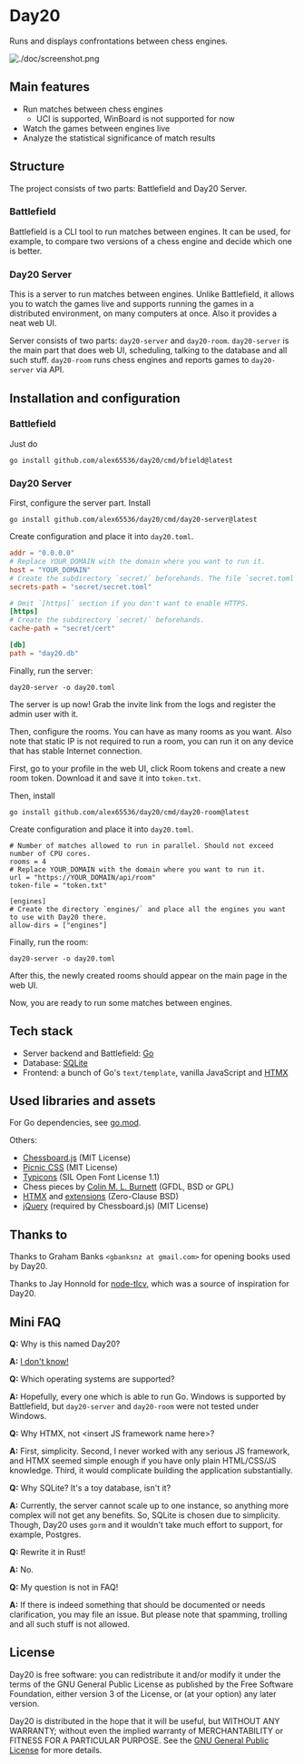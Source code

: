 # Day20

Runs and displays confrontations between chess engines.

![./doc/screenshot.png](Screenshot)

## Main features

- Run matches between chess engines
  * UCI is supported, WinBoard is not supported for now
- Watch the games between engines live
- Analyze the statistical significance of match results

## Structure

The project consists of two parts: Battlefield and Day20 Server.

### Battlefield

Battlefield is a CLI tool to run matches between engines.
It can be used, for example, to compare two versions of a chess engine and decide which one is better.

### Day20 Server

This is a server to run matches between engines.
Unlike Battlefield, it allows you to watch the games live and supports running the games in a distributed environment, on many computers at once.
Also it provides a neat web UI.

Server consists of two parts: `day20-server` and `day20-room`.
`day20-server` is the main part that does web UI, scheduling, talking to the database and all such stuff.
`day20-room` runs chess engines and reports games to `day20-server` via API.

## Installation and configuration

### Battlefield

Just do

```
go install github.com/alex65536/day20/cmd/bfield@latest
```

### Day20 Server

First, configure the server part. Install

```
go install github.com/alex65536/day20/cmd/day20-server@latest
```

Create configuration and place it into `day20.toml`.

```toml
addr = "0.0.0.0"
# Replace YOUR_DOMAIN with the domain where you want to run it.
host = "YOUR_DOMAIN"
# Create the subdirectory `secret/` beforehands. The file `secret.toml` will be created automatically in it.
secrets-path = "secret/secret.toml"

# Omit `[https]` section if you don't want to enable HTTPS.
[https]
# Create the subdirectory `secret/` beforehands.
cache-path = "secret/cert"

[db]
path = "day20.db"
```

Finally, run the server:

```
day20-server -o day20.toml
```

The server is up now! Grab the invite link from the logs and register the admin user with it.

Then, configure the rooms. You can have as many rooms as you want.
Also note that static IP is not required to run a room, you can run it on any device that has stable Internet connection.

First, go to your profile in the web UI, click Room tokens and create a new room token.
Download it and save it into `token.txt`.

Then, install

```
go install github.com/alex65536/day20/cmd/day20-room@latest
```

Create configuration and place it into `day20.toml`.

```
# Number of matches allowed to run in parallel. Should not exceed number of CPU cores.
rooms = 4
# Replace YOUR_DOMAIN with the domain where you want to run it.
url = "https://YOUR_DOMAIN/api/room"
token-file = "token.txt"

[engines]
# Create the directory `engines/` and place all the engines you want to use with Day20 there.
allow-dirs = ["engines"]
```

Finally, run the room:

```
day20-server -o day20.toml
```

After this, the newly created rooms should appear on the main page in the web UI.

Now, you are ready to run some matches between engines.

## Tech stack

- Server backend and Battlefield: [Go](https://go.dev/)
- Database: [SQLite](https://sqlite.org/)
- Frontend: a bunch of Go's `text/template`, vanilla JavaScript and [HTMX](https://htmx.org/)

## Used libraries and assets

For Go dependencies, see [go.mod](go.mod).

Others:
* [Chessboard.js](https://github.com/oakmac/chessboardjs) (MIT License)
* [Picnic CSS](https://github.com/franciscop/picnic) (MIT License)
* [Typicons](https://github.com/stephenhutchings/typicons.font) (SIL Open Font License 1.1)
* Chess pieces by [Colin M. L. Burnett](https://en.wikipedia.org/wiki/User:Cburnett) (GFDL, BSD or GPL)
* [HTMX](https://github.com/bigskysoftware/htmx) and [extensions](https://github.com/bigskysoftware/htmx-extensions) (Zero-Clause BSD)
* [jQuery](https://github.com/jquery/jquery) (required by Chessboard.js) (MIT License)

## Thanks to

Thanks to Graham Banks `<gbanksnz at gmail.com>` for opening books used by Day20.

Thanks to Jay Honnold for [node-tlcv](https://github.com/jhonnold/node-tlcv), which was a source of inspiration for Day20.

## Mini FAQ

**Q:** Why is this named Day20?

**A:** [I don't know!](https://youtu.be/fzsKhT3wHgI?t=330)

**Q:** Which operating systems are supported?

**A:** Hopefully, every one which is able to run Go. Windows is supported by Battlefield, but `day20-server` and `day20-room` were not tested under Windows.

**Q:** Why HTMX, not \<insert JS framework name here\>?

**A:** First, simplicity. Second, I never worked with any serious JS framework, and HTMX seemed simple enough if you have only plain HTML/CSS/JS knowledge. Third, it would complicate building the application substantially.

**Q:** Why SQLite? It's a toy database, isn't it?

**A:** Currently, the server cannot scale up to one instance, so anything more complex will not get any benefits. So, SQLite is chosen due to simplicity. Though, Day20 uses `gorm` and it wouldn't take much effort to support, for example, Postgres.

**Q:** Rewrite it in Rust!

**A:** No.

**Q:** My question is not in FAQ!

**A:** If there is indeed something that should be documented or needs clarification, you may file an issue. But please note that spamming, trolling and all such stuff is not allowed.

## License

Day20 is free software: you can redistribute it and/or modify it under the terms of the GNU General Public License as published by the Free Software Foundation, either version 3 of the License, or (at your option) any later version.

Day20 is distributed in the hope that it will be useful, but WITHOUT ANY WARRANTY; without even the implied warranty of MERCHANTABILITY or FITNESS FOR A PARTICULAR PURPOSE.  See the [GNU General Public License](LICENSE) for more details.

